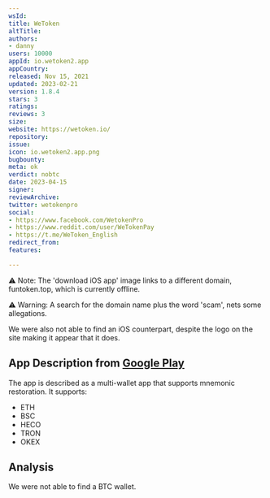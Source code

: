```yaml
---
wsId: 
title: WeToken
altTitle: 
authors:
- danny
users: 10000
appId: io.wetoken2.app
appCountry: 
released: Nov 15, 2021
updated: 2023-02-21
version: 1.8.4
stars: 3
ratings: 
reviews: 3
size: 
website: https://wetoken.io/
repository: 
issue: 
icon: io.wetoken2.app.png
bugbounty: 
meta: ok
verdict: nobtc
date: 2023-04-15
signer: 
reviewArchive: 
twitter: wetokenpro
social:
- https://www.facebook.com/WetokenPro
- https://www.reddit.com/user/WeTokenPay
- https://t.me/WeToken_English
redirect_from: 
features: 

---
```


⚠️ Note: The 'download iOS app' image links to a different domain, funtoken.top, which is currently offline. 

⚠️ Warning: A search for the domain name plus the word 'scam', nets some allegations.

We were also not able to find an iOS counterpart, despite the logo on the site making it appear that it does.

## App Description from [Google Play](https://play.google.com/store/apps/details?id=io.wetoken2.app&gl=us) 

The app is described as a multi-wallet app that supports mnemonic restoration. It supports:

- ETH 
- BSC 
- HECO 
- TRON
- OKEX

## Analysis 

We were not able to find a BTC wallet. 


